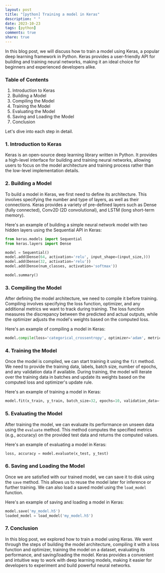 ```yaml
---
layout: post
title: "[python] Training a model in Keras"
description: " "
date: 2023-10-23
tags: [python]
comments: true
share: true
---
```


In this blog post, we will discuss how to train a model using Keras, a popular deep learning framework in Python. Keras provides a user-friendly API for building and training neural networks, making it an ideal choice for beginners and experienced developers alike.

### Table of Contents

1. Introduction to Keras
2. Building a Model
3. Compiling the Model
4. Training the Model
5. Evaluating the Model
6. Saving and Loading the Model
7. Conclusion

Let's dive into each step in detail.

### 1. Introduction to Keras

Keras is an open-source deep learning library written in Python. It provides a high-level interface for building and training neural networks, allowing users to focus on the model architecture and training process rather than the low-level implementation details.

### 2. Building a Model

To build a model in Keras, we first need to define its architecture. This involves specifying the number and type of layers, as well as their connections. Keras provides a variety of pre-defined layers such as Dense (fully connected), Conv2D (2D convolutional), and LSTM (long short-term memory).

Here's an example of building a simple neural network model with two hidden layers using the Sequential API in Keras:

```python
from keras.models import Sequential
from keras.layers import Dense

model = Sequential()
model.add(Dense(64, activation='relu', input_shape=(input_size,)))
model.add(Dense(32, activation='relu'))
model.add(Dense(num_classes, activation='softmax'))

model.summary()
```

### 3. Compiling the Model

After defining the model architecture, we need to compile it before training. Compiling involves specifying the loss function, optimizer, and any additional metrics we want to track during training. The loss function measures the discrepancy between the predicted and actual outputs, while the optimizer adjusts the model's weights based on the computed loss.

Here's an example of compiling a model in Keras:

```python
model.compile(loss='categorical_crossentropy', optimizer='adam', metrics=['accuracy'])
```

### 4. Training the Model

Once the model is compiled, we can start training it using the `fit` method. We need to provide the training data, labels, batch size, number of epochs, and any validation data if available. During training, the model will iterate over the training data in batches and update its weights based on the computed loss and optimizer's update rule.

Here's an example of training a model in Keras:

```python
model.fit(x_train, y_train, batch_size=32, epochs=10, validation_data=(x_val, y_val))
```

### 5. Evaluating the Model

After training the model, we can evaluate its performance on unseen data using the `evaluate` method. This method computes the specified metrics (e.g., accuracy) on the provided test data and returns the computed values.

Here's an example of evaluating a model in Keras:

```python
loss, accuracy = model.evaluate(x_test, y_test)
```

### 6. Saving and Loading the Model

Once we are satisfied with our trained model, we can save it to disk using the `save` method. This allows us to reuse the model later for inference or further training. We can also load a saved model using the `load_model` function.

Here's an example of saving and loading a model in Keras:

```python
model.save('my_model.h5')
loaded_model = load_model('my_model.h5')
```

### 7. Conclusion

In this blog post, we explored how to train a model using Keras. We went through the steps of building the model architecture, compiling it with a loss function and optimizer, training the model on a dataset, evaluating its performance, and saving/loading the model. Keras provides a convenient and intuitive way to work with deep learning models, making it easier for developers to experiment and build powerful neural networks.